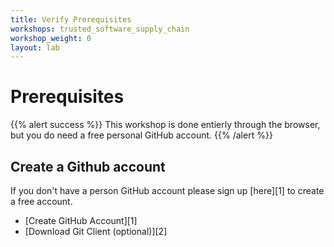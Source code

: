 ```yaml
---
title: Verify Prerequisites
workshops: trusted_software_supply_chain
workshop_weight: 0
layout: lab
---
```



# Prerequisites


{{% alert success %}}
This workshop is done entierly through the browser, but you do need a free personal GitHub account.
{{% /alert %}}

## Create a Github account
If you don't have a person GitHub account please sign up [here][1] to create a free account.

* [Create GitHub Account][1]
* [Download Git Client (optional)][2]

[6]: https://github.com/join?source=header-home
[8]: https://git-scm.com/downloads
